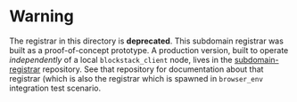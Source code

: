 # Warning

The registrar in this directory is **deprecated**. This subdomain registrar was built as a proof-of-concept prototype.
A production version, built to operate *independently* of a local `blockstack_client` node, lives in
the [subdomain-registrar](http://github.com/blockstack/subdomain-registrar) repository. See that repository for
documentation about that registrar (which is also the registrar which is spawned in `browser_env` integration test scenario.

